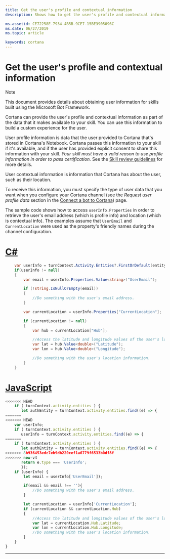 ```yaml
---
title: Get the user's profile and contextual information
description: Shows how to get the user's profile and contextual information.

ms.assetid: CE72258E-7934-4B5B-9CE7-15BE3905096C
ms.date: 06/27/2019
ms.topic: article

keywords: cortana
---
```


# Get the user's profile and contextual information

> [!NOTE]
> This document provides details about obtaining user information for skills built using the Microsoft Bot Framework.

Cortana can provide the user's profile and contextual information as part of the data that it makes available to your skill. You can use this information to build a custom experience for the user.

User profile information is data that the user provided to Cortana that's stored in Cortana's Notebook. Cortana passes this information to your skill if it's available, and if the user has provided explicit consent to share this information with your skill. _Your skill must have a valid reason to use profile information in order to pass certification._ See the [Skill review guidelines](https://docs.microsoft.com/cortana/skills/skill-review-guidelines) for more details.

User contextual information is information that Cortana has about the user, such as their location.

To receive this information, you must specify the type of user data that you want when you configure your Cortana channel (see the *Request user profile data* section in the [Connect a bot to Cortana](https://docs.microsoft.com/azure/bot-service/bot-service-channel-connect-cortana?view=azure-bot-service-4.0)) page.

The sample code shows how to access `userInfo.Properties` in order to retrieve the user's email address (which is profile info) and location (which is contextual info). The examples assume that `UserEmail` and `CurrentLocation` were used as the property's friendly names during the channel configuration.

# [C#](#tab/cs)

```csharp
    var userInfo = turnContext.Activity.Entities?.FirstOrDefault(entity => entity.Type.Equals("UserInfo", StringComparison.Ordinal));
    if(userInfo != null)
    {
        var email = userInfo.Properties.Value<string>("UserEmail");

        if (!string.IsNullOrEmpty(email))
        {
            //Do something with the user's email address.
        }

        var currentLocation = userInfo.Properties["CurrentLocation"];

        if (currentLocation != null)
        {
            var hub = currentLocation["Hub"];

            //Access the latitude and longitude values of the user's location.
            var lat = hub.Value<double>("Latitude");
            var lon = hub.Value<double>("Longitude");

            //Do something with the user's location information.
        }
    }
```

# [JavaScript](#tab/js)

```javascript
<<<<<<< HEAD
    if ( turnContext.activity.entities ) {
       let authEntity = turnContext.activity.entities.find((e) => {
=======
<<<<<<< HEAD
    var userInfo;
    if ( turnContext.activity.entities ) {
       userInfo = turnContext.activity.entities.find((e) => {
=======
    if ( turnContext.activity.entities ) {
       let authEntity = turnContext.activity.entities.find((e) => {
>>>>>>> 8b936453edc7eb9db220cef1a6779f6533b0df8f
>>>>>>> new-v4
       return e.type === 'UserInfo';
       });
    if (userInfo) {
        let email = userInfo['UserEmail']);

        if(email && email !== ''){
            //Do something with the user's email address.
        }

        let currentLocation = userInfo['CurrentLocation'];
        if (currentLocation && currentLocation.Hub)
        {
            //Access the latitude and longitude values of the user's location.
            var lat = currentLocation.Hub.Latitude;
            var lon = currentLocation.Hub.Longitude;
            //Do something with the user's location information.
        }
    }
}
```

---